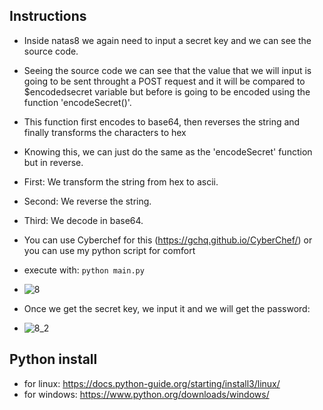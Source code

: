 ## Instructions

- Inside natas8 we again need to input a secret key and we can see the source code.
- Seeing the source code we can see that the value that we will input is going to be sent throught a POST request and it will be compared to $encodedsecret variable but before is going to be encoded using the function 'encodeSecret()'.
- This function first encodes to base64, then reverses the string and finally transforms the characters to hex
- Knowing this, we can just do the same as the 'encodeSecret' function but in reverse.
- First: We transform the string from hex to ascii. 
- Second: We reverse the string.
- Third: We decode in base64.

- You can use Cyberchef for this (https://gchq.github.io/CyberChef/) or you can use my python script for comfort
- execute with: `python main.py`
- ![8](https://github.com/user-attachments/assets/7233c2c8-f601-4235-8023-98db4eb3e50d)


- Once we get the secret key, we input it and we will get the password:
- ![8_2](https://github.com/user-attachments/assets/5e9965b3-11a9-4797-bf90-822bff5a8b4e)


## Python install
- for linux: https://docs.python-guide.org/starting/install3/linux/
- for windows: https://www.python.org/downloads/windows/
